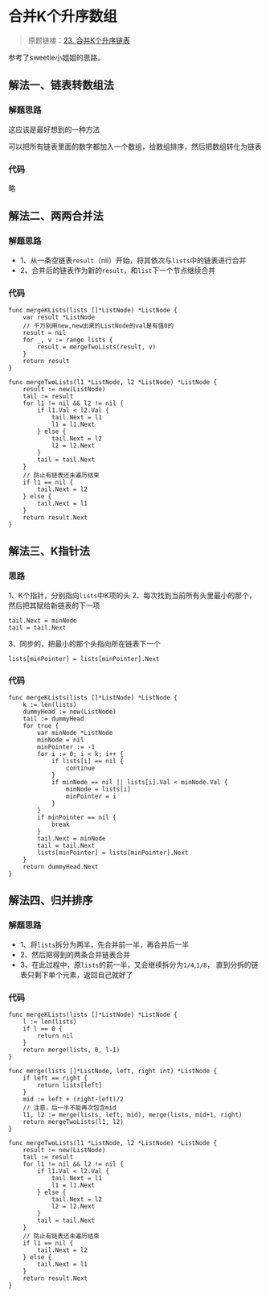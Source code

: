 # 合并K个升序数组
> 原题链接：[23. 合并K个升序链表](https://leetcode-cn.com/problems/merge-k-sorted-lists/)

参考了sweetie小姐姐的思路。

## 解法一、链表转数组法
### 解题思路
这应该是最好想到的一种方法

可以把所有链表里面的数字都加入一个数组，给数组排序，然后把数组转化为链表
### 代码
略
## 解法二、两两合并法
### 解题思路
* 1、从一条空链表``result``（nil）开始，将其依次与``lists``中的链表进行合并
* 2、合并后的链表作为新的``result``，和``list``下一个节点继续合并
### 代码
```golang
func mergeKLists(lists []*ListNode) *ListNode {
	var result *ListNode
	// 千万别用new,new出来的ListNode的val是有值0的
	result = nil
	for _, v := range lists {
		result = mergeTwoLists(result, v)
	}
	return result
}

func mergeTwoLists(l1 *ListNode, l2 *ListNode) *ListNode {
	result := new(ListNode)
	tail := result
	for l1 != nil && l2 != nil {
		if l1.Val < l2.Val {
			tail.Next = l1
			l1 = l1.Next
		} else {
			tail.Next = l2
			l2 = l2.Next
		}
		tail = tail.Next
	}
	// 防止有链表还未遍历结束
	if l1 == nil {
		tail.Next = l2
	} else {
		tail.Next = l1
	}
	return result.Next
}
```
## 解法三、K指针法
### 思路
1、K个指针，分别指向``lists``中K项的头
2、每次找到当前所有头里最小的那个，然后把其赋给新链表的下一项
```golang
tail.Next = minNode
tail = tail.Next
```
3、同步的，把最小的那个头指向所在链表下一个
```golang
lists[minPointer] = lists[minPointer].Next
```
### 代码
```golang
func mergeKLists(lists []*ListNode) *ListNode {
	k := len(lists)
	dummyHead := new(ListNode)
	tail := dummyHead
	for true {
		var minNode *ListNode
		minNode = nil
		minPointer := -1
		for i := 0; i < k; i++ {
			if lists[i] == nil {
				continue
			}
			if minNode == nil || lists[i].Val < minNode.Val {
				minNode = lists[i]
				minPointer = i
			}
 		}
		if minPointer == nil {
			break
		}
		tail.Next = minNode
		tail = tail.Next
		lists[minPointer] = lists[minPointer].Next
	}
	return dummyHead.Next
}
```
## 解法四、归并排序
### 解题思路
* 1、将``lists``拆分为两半，先合并前一半，再合并后一半
* 2、然后把得到的两条合并链表合并
* 3、在此过程中，原``lists``的前一半，又会继续拆分为``1/4``,``1/8``，
直到分拆的链表只剩下单个元素，返回自己就好了
### 代码
```golang
func mergeKLists(lists []*ListNode) *ListNode {
	l := len(lists)
	if l == 0 {
		return nil
	}
	return merge(lists, 0, l-1)
}

func merge(lists []*ListNode, left, right int) *ListNode {
	if left == right {
		return lists[left]
	}
	mid := left + (right-left)/2
	// 注意，后一半不能再次包含mid
	l1, l2 := merge(lists, left, mid), merge(lists, mid+1, right)
	return mergeTwoLists(l1, l2)
}

func mergeTwoLists(l1 *ListNode, l2 *ListNode) *ListNode {
	result := new(ListNode)
	tail := result
	for l1 != nil && l2 != nil {
		if l1.Val < l2.Val {
			tail.Next = l1
			l1 = l1.Next
		} else {
			tail.Next = l2
			l2 = l2.Next
		}
		tail = tail.Next
	}
	// 防止有链表还未遍历结束
	if l1 == nil {
		tail.Next = l2
	} else {
		tail.Next = l1
	}
	return result.Next
}
```
